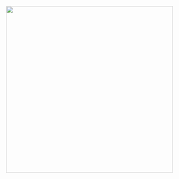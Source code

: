 <img src="https://github-profile-summary-cards.vercel.app/api/cards/profile-details?username=yusancky&theme=nord_bright" align="right" width="450" />
